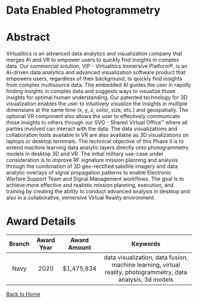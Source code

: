 
Data Enabled Photogrammetry
===========================

# Abstract


Virtualitics is an advanced data analytics and visualization company that merges AI and VR to empower users to quickly find insights in complex data. Our commercial solution, VIP - Virtualitics Immersive Platform®, is an AI-driven data analytics and advanced visualization software product that empowers users, regardless of their background, to quickly find insights from complex multisource data. The embedded AI guides the user in rapidly finding insights in complex data and suggests ways to visualize those insights for optimal human understanding. Our patented technology for 3D visualization enables the user to intuitively visualize the insights in multiple dimensions at the same time (x, y, z, color, size, etc.) and geospatially. The optional VR component also allows the user to effectively communicate those insights to others through our SVO - Shared Virtual Office™ where all parties involved can interact with the data. The data visualizations and collaboration tools available in VR are also available as 3D visualizations on laptops or desktop terminals. The technical objective of this Phase II is to extend machine learning data analytic layers directly onto photogrammetry models in desktop 3D and VR. The initial military use-case under consideration is to improve RF signature mission planning and analysis through the combination of 3D geo-rectified satellite imagery and data analytic overlays of signal propagation patterns to enable Electronic Warfare Support Team and Signal Management workflows. The goal is to achieve more effective and realistic mission planning, execution, and training by creating the ability to conduct advanced analysis in desktop and also in a collaborative, immersive Virtual Reality environment.  

# Award Details

|Branch|Award Year|Award Amount|Keywords|
| :---: | :---: | :---: | :---: |
|Navy|2020|$1,475,834|data visualization, data fusion, machine learning, virtual reality, photogrammetry, data analysis, 3d models|
  
  


[Back to Home](https://github.com/chrischow/dod_sbir_awards#2133)